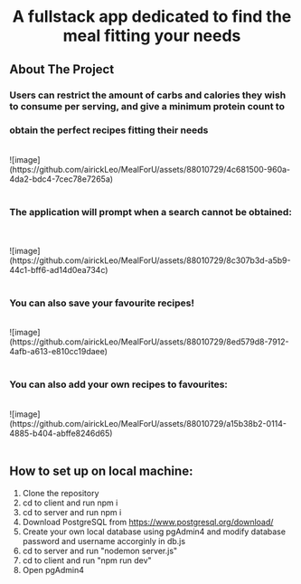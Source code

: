 # **<p align="center" text="bold">A fullstack app dedicated to find the meal fitting your needs</p>**

## About The Project
### Users can restrict the amount of carbs and calories they wish to consume per serving, and give a minimum protein count to 
### obtain the perfect recipes fitting their needs
<br>
![image](https://github.com/airickLeo/MealForU/assets/88010729/4c681500-960a-4da2-bdc4-7cec78e7265a)

<br>
<br>

### The application will prompt when a search cannot be obtained:
<br>
<br>
![image](https://github.com/airickLeo/MealForU/assets/88010729/8c307b3d-a5b9-44c1-bff6-ad14d0ea734c)
<br>
<br>

### You can also save your favourite recipes!
<br>
![image](https://github.com/airickLeo/MealForU/assets/88010729/8ed579d8-7912-4afb-a613-e810cc19daee)
<br>
<br>

### You can also add your own recipes to favourites:
<br>
![image](https://github.com/airickLeo/MealForU/assets/88010729/a15b38b2-0114-4885-b404-abffe8246d65)
<br>
<br>

## How to set up on local machine:
1. Clone the repository
2. cd to client and run npm i
3. cd to server and run npm i
4. Download PostgreSQL from https://www.postgresql.org/download/
5. Create your own local database using pgAdmin4 and modify database password and username accorginly in db.js
6. cd to server and run "nodemon server.js"
7. cd to client and run "npm run dev"
8. Open pgAdmin4
